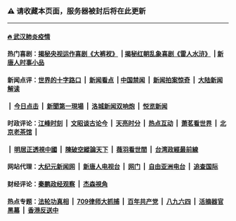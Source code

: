 ### ⚠️ 请收藏本页面，服务器被封后将在此更新

---

#### [🔥 武汉肺炎疫情](http://138.197.194.123:10000/videos/corona/)

#### 热门喜剧：[揭秘央视运作喜剧《大裤衩》](http://138.197.194.123:10000/videos/res/big-shorts/) &nbsp;|&nbsp;[揭秘红朝乱象喜剧《雷人水浒》](http://138.197.194.123:10000/videos/res/OutlawsOfMarsh/) &nbsp;|&nbsp;[新唐人时事小品](http://138.197.194.123:10000/videos/res/comedy/)

#### 新闻点评：[世界的十字路口](http://138.197.194.123:81/tanghao/) &nbsp;|&nbsp; [新闻看点](http://138.197.194.123:81/news-insight/) &nbsp;|&nbsp;[中国禁闻](http://138.197.194.123:81/ntdtv-news/) &nbsp;|&nbsp; [新闻拍案惊奇](http://138.197.194.123:81/dayu/) &nbsp;|&nbsp; [大陆新闻解读](http://138.197.194.123:81/ntdtv-comedy/)
####   &nbsp;|&nbsp;  [今日点击](http://138.197.194.123:81/news-click/)  &nbsp;|&nbsp; [新聞第一現場](http://138.197.194.123:81/primary-scene/) &nbsp;|&nbsp; [洛城新闻双响炮](http://138.197.194.123:81/la-news/) &nbsp;|&nbsp; [悦览新闻](http://138.197.194.123:81/dingyue/)

#### 时政评论：[江峰时刻](http://138.197.194.123:81/today-in-history/) &nbsp;|&nbsp; [文昭谈古论今](http://138.197.194.123:81/wenzhao/) &nbsp;|&nbsp; [天亮时分](http://138.197.194.123:81/tianliang/) &nbsp;|&nbsp; [热点互动](http://138.197.194.123:81/ntdtv-rdhd/) &nbsp;|&nbsp; [萧茗看世界](http://138.197.194.123:81/simonegao/) &nbsp;|&nbsp; [北京老茶馆](http://138.197.194.123:81/teahouse/)  &nbsp;|&nbsp;  
####   &nbsp;|&nbsp;  [明居正透視中國](http://138.197.194.123:81/decoding-china/)  &nbsp;|&nbsp; [陳破空縱論天下](http://138.197.194.123:81/pokong/)  &nbsp;|&nbsp; [薇羽看世間](http://138.197.194.123:81/weiyu/)  &nbsp;|&nbsp; [台湾政經最前線](http://138.197.194.123:81/taiwan/)   

#### 网站代理：[大纪元新闻网](http://138.197.194.123:10080/gb/) &nbsp;|&nbsp; [新唐人电视台](http://138.197.194.123:8808/gb/) &nbsp;|&nbsp; [网门](http://138.197.194.123:11000/) &nbsp;|&nbsp; [自由亚洲电台](http://138.197.194.123:9800/mandarin/) &nbsp;|&nbsp; [追查国际](http://138.197.194.123:10010/)

#### 财经评论：[秦鹏政经观察](http://138.197.194.123:81/qinpeng/) &nbsp;|&nbsp; [杰森視角 ](http://138.197.194.123:81/jason/)

#### 热点专题：[法轮功真相](http://138.197.194.123:10000/videos/truth.html) &nbsp;|&nbsp; [709律师大抓捕](http://138.197.194.123:10000/videos/709/) &nbsp;|&nbsp; [百年共产党](http://138.197.194.123:10000/videos/ccp.html) &nbsp;|&nbsp; [八九六四](http://138.197.194.123:10000/videos/88/)  &nbsp;|&nbsp; [活摘器官黑幕](http://138.197.194.123:10000/videos/res/Organs/)  &nbsp;|&nbsp; [香港反送中](http://138.197.194.123:10000/videos/res/hk/) 

<img src='http://gfw-breaker.win/links.md' width='0px' height='0px'/>

